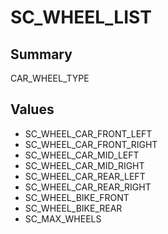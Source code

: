 # SC_WHEEL_LIST

## Summary
CAR_WHEEL_TYPE

## Values
* SC_WHEEL_CAR_FRONT_LEFT
* SC_WHEEL_CAR_FRONT_RIGHT
* SC_WHEEL_CAR_MID_LEFT
* SC_WHEEL_CAR_MID_RIGHT
* SC_WHEEL_CAR_REAR_LEFT
* SC_WHEEL_CAR_REAR_RIGHT
* SC_WHEEL_BIKE_FRONT
* SC_WHEEL_BIKE_REAR
* SC_MAX_WHEELS